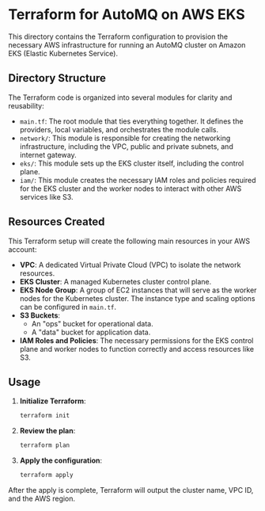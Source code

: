 # Terraform for AutoMQ on AWS EKS

This directory contains the Terraform configuration to provision the necessary AWS infrastructure for running an AutoMQ cluster on Amazon EKS (Elastic Kubernetes Service).

## Directory Structure

The Terraform code is organized into several modules for clarity and reusability:

-   `main.tf`: The root module that ties everything together. It defines the providers, local variables, and orchestrates the module calls.
-   `network/`: This module is responsible for creating the networking infrastructure, including the VPC, public and private subnets, and internet gateway.
-   `eks/`: This module sets up the EKS cluster itself, including the control plane.
-   `iam/`: This module creates the necessary IAM roles and policies required for the EKS cluster and the worker nodes to interact with other AWS services like S3.

## Resources Created

This Terraform setup will create the following main resources in your AWS account:

-   **VPC**: A dedicated Virtual Private Cloud (VPC) to isolate the network resources.
-   **EKS Cluster**: A managed Kubernetes cluster control plane.
-   **EKS Node Group**: A group of EC2 instances that will serve as the worker nodes for the Kubernetes cluster. The instance type and scaling options can be configured in `main.tf`.
-   **S3 Buckets**:
    -   An "ops" bucket for operational data.
    -   A "data" bucket for application data.
-   **IAM Roles and Policies**: The necessary permissions for the EKS control plane and worker nodes to function correctly and access resources like S3.

## Usage

1.  **Initialize Terraform**:
    ```bash
    terraform init
    ```
2.  **Review the plan**:
    ```bash
    terraform plan
    ```
3.  **Apply the configuration**:
    ```bash
    terraform apply
    ```

After the apply is complete, Terraform will output the cluster name, VPC ID, and the AWS region.